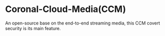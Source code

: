 # Coronal-Cloud-Media(CCM)
An open-source base on the end-to-end streaming media, this CCM covert security is its main feature.
